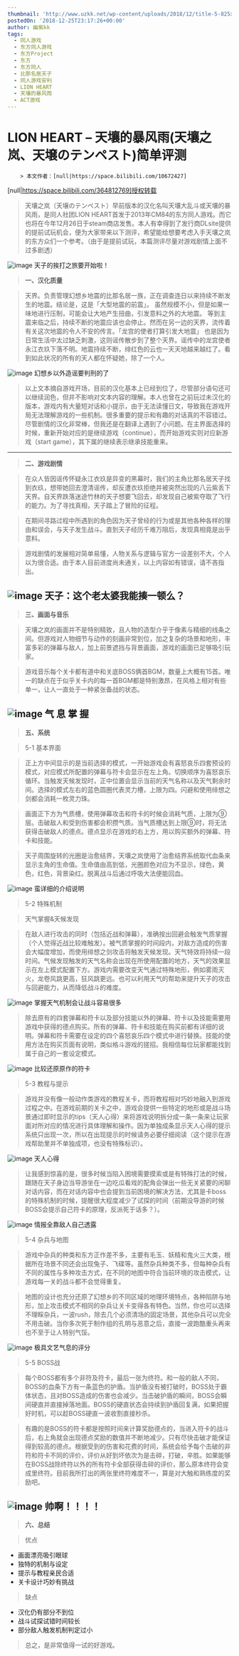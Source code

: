 ```yaml
---
thumbnail: 'http://www.uzkk.net/wp-content/uploads/2018/12/title-5-825x482.jpg'
postedOn: '2018-12-25T23:17:26+00:00'
author: 幽紫kk
tags:
  - 同人游戏
  - 东方同人游戏
  - 东方Project
  - 东方
  - 东方同人
  - 比那名居天子
  - 同人游戏安利
  - LION HEART
  - 天壤的暴风雨
  - ACT游戏
---
```


# LION HEART – 天壤的暴风雨(天壤之岚、天壌のテンペスト)简单评测

		> 本文作者：[null|https://space.bilibili.com/10672427]

[null|https://space.bilibili.com/364812769]授权转载

> 天壤之岚（天壌のテンペスト）早前版本的汉化名叫天壤大乱斗或天壤的暴风雨，是同人社团LION HEART首发于2013年CM84的东方同人游戏。而它也将在今年12月26日于steam商店发售。本人有幸得到了发行商DLsite提供的提前试玩机会，便为大家带来以下测评，希望能给想要考虑入手天壤之岚的东方众们一个参考。（由于是提前试玩，本篇测评尽量对游戏剧情上面不过多剧透）

![image](http://www.uzkk.net/wp-content/uploads/2018/12/01s.jpg)
天子的挨打之旅要开始啦！
> 

> **一、汉化质量**

> 天界。负责管理幻想乡地震的比那名居一族，正在调查连日以来持续不断发生的地震。结论是，这是「大型地震的前震」。 虽然规模不小，但是如果一味地进行压制，可能会让大地产生扭曲，引发意料之外的大地震。 等到主震来临之后，持续不断的地震应该也会停止。然而在另一边的天界，流传着有关这次地震的令人不安的传言。「龙宫的使者打算引发大地震」 也是因为日常生活中太过缺乏刺激，这则谣传散步到了整个天界。谣传中的龙宫使者永江衣玖下落不明。地震持续不断，绯红色的云也一天天地越来越红了。看到如此状况的所有的天人都在怀疑她，除了一个人。

![image](http://www.uzkk.net/wp-content/uploads/2018/12/02s.jpg)
幻想乡以外造谣要判刑的了
> 以上文本摘自游戏开场，目前的汉化基本上已经到位了，尽管部分语句还可以继续润色，但并不影响对文本内容的理解。本人也曾在之前玩过未汉化的版本，游戏内有大量短对话和小提示，由于无法读懂日文，导致我在游戏开局无法理解游戏的一些机制。很多重要的提示和有趣的对话真的不容错过。尽管剧情的汉化非常棒，但我还是在翻译上遇到了小问题。在主界面选择的时候，重新开始对应的是继续游戏（continue），而开始游戏实则对应新游戏（start game），其下属的继续表示继承技能重来。

---

> **二、游戏剧情**

> 在众人皆因谣传怀疑永江衣玖是异变的黑幕时，我们的主角比那名居天子找到衣玖，想带她回去澄清谣传，却反遭衣玖拒绝并被突然出现的八云紫丢下天界。自天界跌落迷途竹林的天子想要飞回去，却发现自己被紫夺取了飞行的能力。为了寻找真相，天子踏上了冒险的征程。

> 在期间寻路过程中所遇到的角色因为天子曾经的行为或是其他各种各样的理由和误会，与天子发生战斗。直到天子经历千难万阻后，发现真相竟是出乎意料。

> 游戏剧情的发展相对简单易懂，人物关系与逻辑与官方一设差别不大，个人以为很合适。由于本人目前进度尚未通关，以上内容如有错误，请不吝指出。

![image](http://www.uzkk.net/wp-content/uploads/2018/12/03s.jpg)
天子：这个老太婆我能揍一顿么？
---

> **三、画面与音乐**

> 天壤之岚的画面并不是特别精致，且人物的造型介乎于像素与精细的线条之间。但游戏对人物细节与动作的刻画非常到位，加之复杂的场景和地形，丰富多彩的弹幕与敌人，加上前景遮挡与背景画面，游戏的画面已足够吸引玩家。

> 游戏音乐每个关卡都有道中和关底BOSS俩首BGM，数量上大概有15首。唯一的缺点在于似乎关卡内的每一首BGM都是特别激昂，在风格上相对有些单一，让人一直处于一种紧张备战的状态。

![image](http://www.uzkk.net/wp-content/uploads/2018/12/04s.jpg)
气 息 掌 握
---

> **五、系统**

> 5-1 基本界面

> 正上方中间显示的是当前选择的模式，一开始游戏会有喜怒哀乐四套预设的模式，对应模式所配置的弹幕与符卡会显示在左上角。切换顺序为喜怒哀乐循环。当触发天候发现时，正中位置会显示当前的天气名称以及天气剩余时间。选择的模式左右的蓝色圆圈代表灵力槽，上限为四。闪避和使用绯想之剑都会消耗一枚灵力珠。

> 画面正下方为气质槽，使用弹幕攻击和符卡的时候会消耗气质，上限为⑨层。击破敌人和受到伤害都会积攒气质。当气质槽达到上限⑨时，将无法获得击破敌人的德点。德点显示在游戏的右上方，用以购买额外的弹幕、符卡和技能。

> 天子周围旋转的光圈是治愈结界，天壤之岚使用了治愈结界系统取代血条来显示主角的生命值。生命值由高到低，光圈颜色对应为不显示，绿色，黄色，红色，背景染红。脱离战斗后通过呼吸大法便能回血。

![image](http://www.uzkk.net/wp-content/uploads/2018/12/05s.jpg)
蛮详细的介绍说明
> 5-2 特殊机制

> 天气掌握&天候发现

> 在敌人进行攻击的同时（包括近战和弹幕），准确按出回避会触发气质掌握（个人觉得近战比较难触发）。被气质掌握的时间段内，对敌方造成的伤害会大幅度增加，而使用绯想之剑攻击将触发天候发现。天气特效将持续一段时间。气候发现触发的天气名称会出现在所使用配置的地方，天气的效果显示在左上模式配置下方。游戏内需要改变天气通过特殊地形，例如雾雨灭火，龙卷风跳更高，狂风跳更远。也可以利用天气的帮助来提升天子的攻击与回避能力，从而降低战斗的难度。

![image](http://www.uzkk.net/wp-content/uploads/2018/12/06s.jpg)
掌握天气机制会让战斗容易很多
> 除去原有的四套弹幕和符卡以及部分技能以外的弹幕、符卡以及技能需要用游戏中获得的德点购买。所有的弹幕、符卡和技能在购买前都有详细的说明。弹幕和符卡需要在设定的四个喜怒哀乐四个模式中进行替换。技能的使用方法在购买页面有说明，类似格斗游戏的搓招。我相信每位玩家都能找到属于自己的一套设定模式。

![image](http://www.uzkk.net/wp-content/uploads/2018/12/07s.jpg)
比较还原原作的符卡
> 5-3 教程与提示

> 游戏并没有像一般动作类游戏的教程关卡，而将教程相对巧妙地融入到游戏过程之中。在游戏前期的关卡之中，游戏会提供一些特定的地形或是战斗场景通过即时显示的tips（天人心得）来将游戏说明拆分成一条一条来让玩家面对所对应的情况进行具体理解和操作。因为单独成条显示天人心得的提示系统只出现一次，所以在出现提示的时候请务必要仔细阅读（这个提示在游戏帮助里并不单独成项，也没有特殊标识）。

![image](http://www.uzkk.net/wp-content/uploads/2018/12/08s.jpg)
天人心得
> 让我感到惊喜的是，很多时候当陷入困境需要摸索或是有特殊打法的时候，跟随在天子身边当导游坐在一边吃瓜看戏的配角会弹出一些无关紧要的闲聊对话内容，而在对话内容中也会提到当前困境的解决方法，尤其是卡boss的特殊机制的时候，提醒很大程度减少了试探的时间（前期没导游的时候BOSS会提示自己符卡的原理，反派死于话多？）。

![image](http://www.uzkk.net/wp-content/uploads/2018/12/09s.jpg)
情报全靠敌人自己透露
> 5-4 杂兵与地图

> 游戏中杂兵的种类和东方正作差不多，主要有毛玉、妖精和鬼火三大类，根据所在场景不同还会出现兔子、飞碟等。虽然杂兵种类不多，但每种杂兵有不同的属性与多种攻击方式，在不同的地图中符合当前环境的攻击模式，让游戏每一关的战斗都不会觉得重复。

> 地图的设计也充分还原了幻想乡的不同区域的地理环境特点，各种陷阱与地形，加上攻击模式不相同的杂兵让关卡变得各有特色。当然，你也可以选择不理睬杂兵，一波rush，除去几个必须清场的固定场景，其他杂兵可以完全不用击破。当你多次死于制作组的孔明与恶意之后，直接一波跑酷重头再来也不至于让人特别气馁。

![image](http://www.uzkk.net/wp-content/uploads/2018/12/10s.jpg)
极具文艺气息的评分
> 5-5 BOSS战

> 每个BOSS都有多个非符及符卡，最后一张为终符。和一般的敌人不同，BOSS的血条下方有一条蓝色的护盾。当护盾没有被打破时，BOSS处于霸体状态，且对BOSS造成的伤害也会减少。当击破护盾的瞬间，BOSS会瞬间硬直并直接掉落地面。BOSS的硬直状态会持续到护盾回复满，如果把握好时机，可以趁BOSS硬直一波收割直接秒杀。

> 有趣的是BOSS的符卡都是按照时间来计算奖励德点的，当进入符卡的战斗后，右上角就会出现德点奖励的数值并不断地减少。只有尽快击破才能保证得到较高的德点。根据受到的伤害和花费的时间，系统会给予每个击破的非符和符卡不同的评价，评价从好到坏依次为是击碎，打破，辛胜。如果能够在BOSS战除终符以外的所有符卡全部获得击碎的评价，那么原本终符会变成里终符。目前我所打出的两张里终符难度不一，算是对大触和熟练度的奖励吧。

![image](http://www.uzkk.net/wp-content/uploads/2018/12/11.gif)
帅啊！！！！
---

> **六、总结**

> 优点

- 画面漂亮吸引眼球
- 独特的机制与设定
- 提示与教程亲民合适
- 关卡设计巧妙有挑战

> 缺点

- 汉化仍有部分不到位
- 战斗试探试错时间较长
- 部分敌人触发机制判定过小

> 总之，是非常值得一试的好游戏。

	
